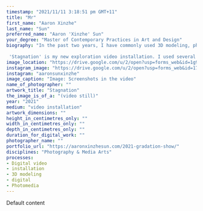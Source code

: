 ```yaml
---
timestamp: "2021/11/11 3:18:51 pm GMT+11"
title: "Mr"
first_name: "Aaron Xinzhe"
last_name: "Sun"
preferred_name: "Aaron 'Xinzhe' Sun"
your_degree: "Master of Contemporary Practices in Art and Design"
biography: "In the past two years, I have commonly used 3D modeling, photography, and video as media to create works. In order to connect them with humanistic politics and explore how to use them as a medium to explore the inner connection between digital art and contemporary art. Additionally means to express complex social concepts.
 
 'Stagnation' is my new exploration video installation. I used several footage documentaries 3D modeling and stop motion and combine my background as a Chinese to create this work. In 'Stagnation' I link a new Chinese social concept 'neijuan' as the basis, (The Chinese term 'neijuan' is composed of the words internal and rolling, implying a process of inward curling, trapping participants into the unending self-circulation) to explore the relationship between 'neijuan' and utopia. Also explores the relationship among people, society, and power. Circle and square musk are important elements in this work. Square and circle symbolize rules and systems in Chinese culture. From these Shaped videos, we can see the control of capital and politics over people, as well as the wind gap between our system and utopia."
image_location: "https://drive.google.com/u/2/open?usp=forms_web&id=1g9J4BQnWWF52uyF24voMCi-ItSKyLpFf"
instagram_image: "https://drive.google.com/u/2/open?usp=forms_web&id=17ycWipWpg6LSQt1l2P-GUstX4MiaJYmj"
instagram: "aaronsunxinzhe"
image_caption: "Image: Screenshots in the video"
name_of_photographer: ""
artwork_title: "Stagnation"
the_image_is_of_a: "(video still)"
year: "2021"
medium: "video installation"
artwork_dimensions: ""
height_in_centimetres_only: ""
width_in_centimetres_only: ""
depth_in_centimetres_only: ""
duration_for_digital_work: ""
photographer_name: ""
portfolio_url: "https://aaronxinzhesun.com/2021-gradation-show/"
disciplines: "Photography & Media Arts"
processes:
- Digital video
- installation
- 3D modeling
- digital
- Photomedia
---
```


Default content
